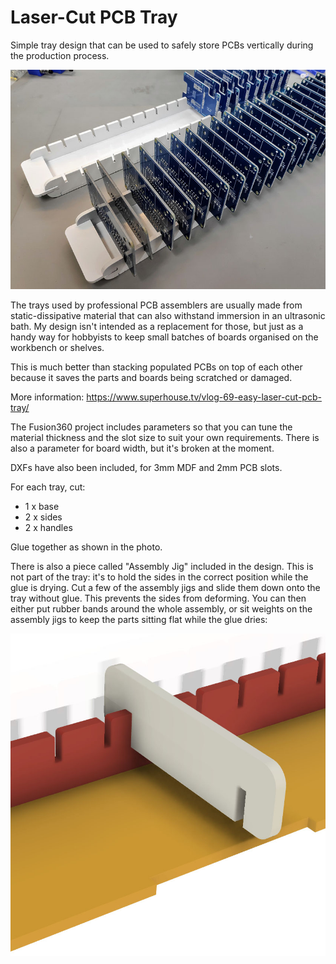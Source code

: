 Laser-Cut PCB Tray
==================

Simple tray design that can be used to safely store PCBs vertically
during the production process.

![Trays in use](pcb-trays.jpg)

The trays used by professional PCB assemblers are usually made from
static-dissipative material that can also withstand immersion in an
ultrasonic bath. My design isn't intended as a replacement for those,
but just as a handy way for hobbyists to keep small batches of boards
organised on the workbench or shelves.

This is much better than stacking populated PCBs on top of each other
because it saves the parts and boards being scratched or damaged.

More information: https://www.superhouse.tv/vlog-69-easy-laser-cut-pcb-tray/

The Fusion360 project includes parameters so that you can tune the
material thickness and the slot size to suit your own requirements.
There is also a parameter for board width, but it's broken at the
moment.

DXFs have also been included, for 3mm MDF and 2mm PCB slots.

For each tray, cut:
* 1 x base
* 2 x sides
* 2 x handles

Glue together as shown in the photo.

There is also a piece called "Assembly Jig" included in the design.
This is not part of the tray: it's to hold the sides in the correct
position while the glue is drying. Cut a few of the assembly jigs
and slide them down onto the tray without glue. This prevents the
sides from deforming. You can then either put rubber bands around
the whole assembly, or sit weights on the assembly jigs to keep
the parts sitting flat while the glue dries:

![Assembly jig](assembly-jig.jpg)

